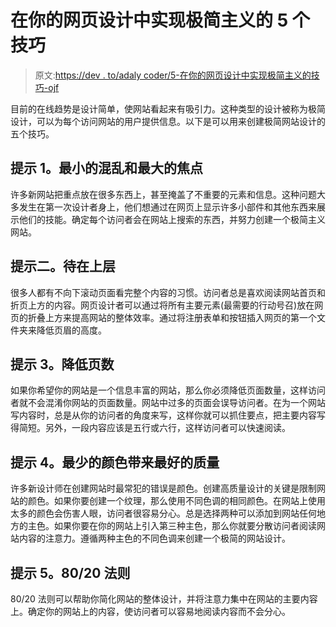 # 在你的网页设计中实现极简主义的 5 个技巧

> 原文:[https://dev . to/adaly coder/5-在你的网页设计中实现极简主义的技巧-ojf](https://dev.to/adalycoder/5-tips-to-achieve-minimalism-in-your-web-design-ojf)

目前的在线趋势是设计简单，使网站看起来有吸引力。这种类型的设计被称为极简设计，可以为每个访问网站的用户提供信息。以下是可以用来创建极简网站设计的五个技巧。

## [](#tip-1-minimal-clutter-and-maximum-focus)提示 1。最小的混乱和最大的焦点

许多新网站把重点放在很多东西上，甚至掩盖了不重要的元素和信息。这种问题大多发生在第一次设计者身上，他们想通过在网页上显示许多小部件和其他东西来展示他们的技能。确定每个访问者会在网站上搜索的东西，并努力创建一个极简主义网站。

## [](#tip-2-stay-on-the-upper-fold)提示二。待在上层

很多人都有不向下滚动页面看完整个内容的习惯。访问者总是喜欢阅读网站首页和折页上方的内容。网页设计者可以通过将所有主要元素(最需要的行动号召)放在网页的折叠上方来提高网站的整体效率。通过将注册表单和按钮插入网页的第一个文件夹来降低页眉的高度。

## [](#tip-3-bring-down-the-page-count)提示 3。降低页数

如果你希望你的网站是一个信息丰富的网站，那么你必须降低页面数量，这样访问者就不会混淆你网站的页面数量。网站中过多的页面会误导访问者。在为一个网站写内容时，总是从你的访问者的角度来写，这样你就可以抓住要点，把主要内容写得简短。另外，一段内容应该是五行或六行，这样访问者可以快速阅读。

## [](#tip-4-minimal-colors-for-the-best-quality)提示 4。最少的颜色带来最好的质量

许多新设计师在创建网站时最常犯的错误是颜色。创建高质量设计的关键是限制网站的颜色。如果你要创建一个纹理，那么使用不同色调的相同颜色。在网站上使用太多的颜色会伤害人眼，访问者很容易分心。总是选择两种可以添加到网站任何地方的主色。如果你要在你的网站上引入第三种主色，那么你就要分散访问者阅读网站内容的注意力。遵循两种主色的不同色调来创建一个极简的网站设计。

## [](#tip-5-the-8020-rule)提示 5。80/20 法则

80/20 法则可以帮助你简化网站的整体设计，并将注意力集中在网站的主要内容上。确定你的网站上的内容，使访问者可以容易地阅读内容而不会分心。